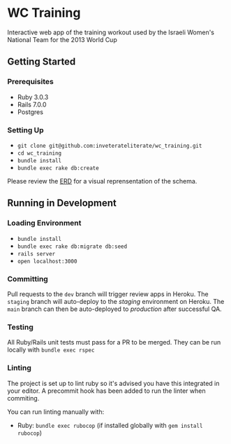 # WC Training

Interactive web app of the training workout used by the Israeli Women's National Team for the 2013 World Cup

## Getting Started
### Prerequisites
+ Ruby 3.0.3
+ Rails 7.0.0
+ Postgres

### Setting Up
+ `git clone git@github.com:inveterateliterate/wc_training.git`
+ `cd wc_training`
+ `bundle install`
+ `bundle exec rake db:create`

Please review the [ERD](https://dbdiagram.io/d/60d0a9ed0c1ff875fcd5ca66) for a visual reprensentation of the schema.

## Running in Development

### Loading Environment
+ `bundle install`
+ `bundle exec rake db:migrate db:seed`
+ `rails server`
+ `open localhost:3000`
<!-- + running workers:
  + `redis-server`
  + `bundle exec sidekiq` -->

### Committing
Pull requests to the `dev` branch will trigger review apps in Heroku.
The `staging` branch will auto-deploy to the *staging* environment on Heroku.
The `main` branch can then be auto-deployed to *production* after successful QA.

### Testing
All Ruby/Rails unit tests must pass for a PR to be merged. They can be run locally with `bundle exec rspec`

### Linting
The project is set up to lint ruby so it's advised you have this integrated in your editor. A precommit hook has been added to run the linter when commiting.

You can run linting manually with:
+ Ruby: `bundle exec rubocop` (if installed globally with `gem install rubocop`)
